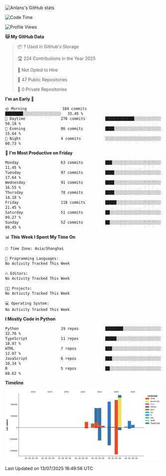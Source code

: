 <!-- ![Anlans's GitHub stats](https://github-readme-stats.vercel.app/api?username=Anlans) -->
![Anlans's GitHub stats](https://github-readme-stats.vercel.app/api?username=Anlans&rank_icon=github)

<!--START_SECTION:waka-->
![Code Time](http://img.shields.io/badge/Code%20Time-0%20secs-blue)

![Profile Views](http://img.shields.io/badge/Profile%20Views-0-blue)

**🐱 My GitHub Data** 

> 📦 ? Used in GitHub's Storage 
 > 
> 🏆 224 Contributions in the Year 2025
 > 
> 🚫 Not Opted to Hire
 > 
> 📜 47 Public Repositories 
 > 
> 🔑 0 Private Repositories 
 > 
**I'm an Early 🐤** 

```text
🌞 Morning                184 commits         ████████░░░░░░░░░░░░░░░░░   33.45 % 
🌆 Daytime                276 commits         █████████████░░░░░░░░░░░░   50.18 % 
🌃 Evening                86 commits          ████░░░░░░░░░░░░░░░░░░░░░   15.64 % 
🌙 Night                  4 commits           ░░░░░░░░░░░░░░░░░░░░░░░░░   00.73 % 
```
📅 **I'm Most Productive on Friday** 

```text
Monday                   63 commits          ███░░░░░░░░░░░░░░░░░░░░░░   11.45 % 
Tuesday                  97 commits          ████░░░░░░░░░░░░░░░░░░░░░   17.64 % 
Wednesday                91 commits          ████░░░░░░░░░░░░░░░░░░░░░   16.55 % 
Thursday                 78 commits          ████░░░░░░░░░░░░░░░░░░░░░   14.18 % 
Friday                   118 commits         █████░░░░░░░░░░░░░░░░░░░░   21.45 % 
Saturday                 51 commits          ██░░░░░░░░░░░░░░░░░░░░░░░   09.27 % 
Sunday                   52 commits          ██░░░░░░░░░░░░░░░░░░░░░░░   09.45 % 
```


📊 **This Week I Spent My Time On** 

```text
🕑︎ Time Zone: Asia/Shanghai

💬 Programming Languages: 
No Activity Tracked This Week

🔥 Editors: 
No Activity Tracked This Week

🐱‍💻 Projects: 
No Activity Tracked This Week

💻 Operating System: 
No Activity Tracked This Week
```

**I Mostly Code in Python** 

```text
Python                   19 repos            ████████░░░░░░░░░░░░░░░░░   32.76 % 
TypeScript               11 repos            █████░░░░░░░░░░░░░░░░░░░░   18.97 % 
HTML                     7 repos             ███░░░░░░░░░░░░░░░░░░░░░░   12.07 % 
JavaScript               6 repos             ███░░░░░░░░░░░░░░░░░░░░░░   10.34 % 
R                        5 repos             ██░░░░░░░░░░░░░░░░░░░░░░░   08.62 % 
```



**Timeline**

![Lines of Code chart](https://raw.githubusercontent.com/Anlans/Anlans/main/assets/bar_graph.png)


 Last Updated on 13/07/2025 18:49:56 UTC
<!--END_SECTION:waka-->
